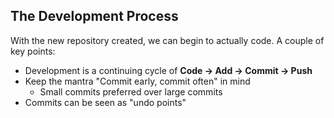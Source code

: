 
## The Development Process

With the new repository created, we can begin to actually code.  A couple of key points: 

* Development is a continuing cycle of **Code -> Add -> Commit -> Push**
* Keep the mantra "Commit early, commit often" in mind
    * Small commits preferred over large commits
* Commits can be seen as "undo points"

